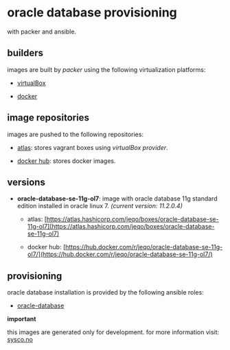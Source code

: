oracle database provisioning
============================

with packer and ansible.

builders
--------

images are built by _packer_ using the following virtualization platforms:

- [virtualBox](http://virtualbox.org/)

- [docker](http://docker.com/)

image repositories
------------------

images are pushed to the following repositories:

- [atlas](http://atlas.hashicorp.com/): stores vagrant boxes using
_virtualBox provider_.

- [docker hub](https://hub.docker.com/): stores docker images.

versions
--------

- **oracle-database-se-11g-ol7**: image with oracle database 11g standard edition installed in oracle linux 7. *(current version: 11.2.0.4)*

  - atlas: [https://atlas.hashicorp.com/jeqo/boxes/oracle-database-se-11g-ol7](https://atlas.hashicorp.com/jeqo/boxes/oracle-database-se-11g-ol7)

  - docker hub: [https://hub.docker.com/r/jeqo/oracle-database-se-11g-ol7/](https://hub.docker.com/r/jeqo/oracle-database-se-11g-ol7/)

provisioning
------------

oracle database installation is provided by the following ansible roles:

- [oracle-database](https://galaxy.ansible.com/detail#/role/7146)

**important**

this images are generated only for development. for more information visit: [sysco.no](http://sysco.no)
